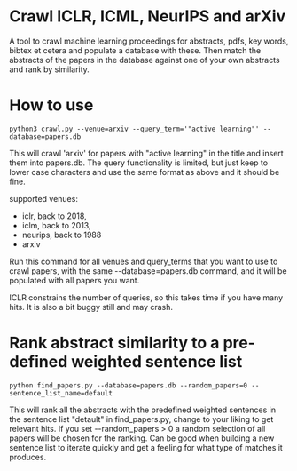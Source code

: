 # Crawl ICLR, ICML, NeurIPS and arXiv
A tool to crawl machine learning proceedings for abstracts, pdfs, key words, bibtex et cetera and populate a database with these. Then match the abstracts of the papers in the database against one of your own abstracts and rank by similarity.

# How to use

    python3 crawl.py --venue=arxiv --query_term='"active learning"' --database=papers.db

This will crawl 'arxiv' for papers with "active learning" in the title and insert them into papers.db. The query functionality is limited, but just keep to lower case characters and use the same format as above and it should be fine.

supported venues: 
- iclr, back to 2018,
- iclm, back to 2013,
- neurips, back to 1988
- arxiv

Run this command for all venues and query_terms that you want to use to crawl papers, with the same --database=papers.db command, and it will be populated with all papers you want.

ICLR constrains the number of queries, so this takes time if you have many hits. It is also a bit buggy still and may crash.

# Rank abstract similarity to a pre-defined weighted sentence list

    python find_papers.py --database=papers.db --random_papers=0 --sentence_list_name=default

This will rank all the abstracts with the predefined weighted sentences in the sentence list "detault" in find_papers.py, change to your liking to get relevant hits. If you set --random_papers > 0 a random selection of all papers will be chosen for the ranking. Can be good when building a new sentence list to iterate quickly and get a feeling for what type of matches it produces.
